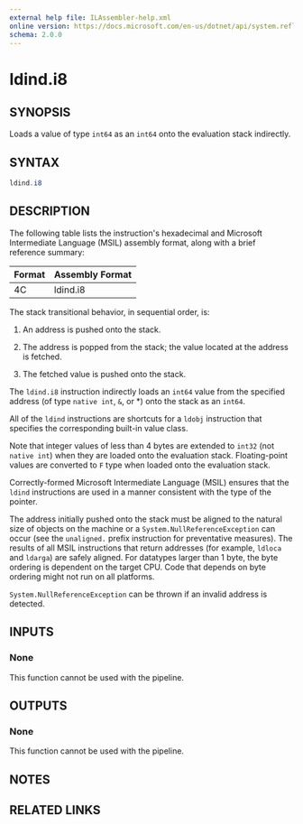 ```yaml
---
external help file: ILAssembler-help.xml
online version: https://docs.microsoft.com/en-us/dotnet/api/system.reflection.emit.opcodes.ldind_i8
schema: 2.0.0
---
```


# ldind.i8

## SYNOPSIS

Loads a value of type `int64` as an `int64` onto the evaluation stack indirectly.

## SYNTAX

```powershell
ldind.i8
```

## DESCRIPTION

The following table lists the instruction's hexadecimal and Microsoft Intermediate Language (MSIL) assembly format, along with a brief reference summary:

| Format | Assembly Format |
| ------ | --------------- |
| 4C     | ldind.i8        |

 The stack transitional behavior, in sequential order, is:

1.  An address is pushed onto the stack.

2.  The address is popped from the stack; the value located at the address is fetched.

3.  The fetched value is pushed onto the stack.

 The `ldind.i8` instruction indirectly loads an `int64` value from the specified address (of type `native int`, `&`, or *) onto the stack as an `int64`.

 All of the `ldind` instructions are shortcuts for a `ldobj` instruction that specifies the corresponding built-in value class.

 Note that integer values of less than 4 bytes are extended to `int32` (not `native int`) when they are loaded onto the evaluation stack. Floating-point values are converted to `F` type when loaded onto the evaluation stack.

 Correctly-formed Microsoft Intermediate Language (MSIL) ensures that the `ldind` instructions are used in a manner consistent with the type of the pointer.

 The address initially pushed onto the stack must be aligned to the natural size of objects on the machine or a `System.NullReferenceException` can occur (see the `unaligned.` prefix instruction for preventative measures). The results of all MSIL instructions that return addresses (for example, `ldloca` and `ldarga`) are safely aligned. For datatypes larger than 1 byte, the byte ordering is dependent on the target CPU. Code that depends on byte ordering might not run on all platforms.

 `System.NullReferenceException` can be thrown if an invalid address is detected.

## INPUTS

### None

This function cannot be used with the pipeline.

## OUTPUTS

### None

This function cannot be used with the pipeline.

## NOTES

## RELATED LINKS
